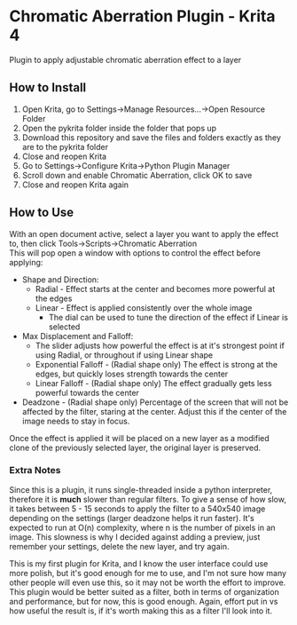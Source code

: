 # Chromatic Aberration Plugin - Krita 4

Plugin to apply adjustable chromatic aberration effect to a layer

## How to Install

 1. Open Krita, go to Settings->Manage Resources...->Open Resource Folder
 2. Open the pykrita folder inside the folder that pops up
 3. Download this repository and save the files and folders exactly as they are to the pykrita folder
 4. Close and reopen Krita
 5. Go to Settings->Configure Krita->Python Plugin Manager
 6. Scroll down and enable Chromatic Aberration, click OK to save
 7. Close and reopen Krita again

## How to Use

With an open document active, select a layer you want to apply the effect to, then click Tools->Scripts->Chromatic Aberration  
This will pop open a window with options to control the effect before applying:

* Shape and Direction:
  * Radial - Effect starts at the center and becomes more powerful at the edges
  * Linear - Effect is applied consistently over the whole image
    * The dial can be used to tune the direction of the effect if Linear is selected
* Max Displacement and Falloff:
  * The slider adjusts how powerful the effect is at it's strongest point if using Radial, or throughout if using Linear shape
  * Exponential Falloff - (Radial shape only) The effect is strong at the edges, but quickly loses strength towards the center
  * Linear Falloff - (Radial shape only) The effect gradually gets less powerful towards the center
* Deadzone - (Radial shape only) Percentage of the screen that will not be affected by the filter, staring at the center. Adjust this if the center of the image needs to stay in focus.

Once the effect is applied it will be placed on a new layer as a modified clone of the previously selected layer, the original layer is preserved.

### Extra Notes

Since this is a plugin, it runs single-threaded inside a python interpreter, therefore it is **much** slower than regular filters. To give a sense of how slow, it takes between 5 - 15 seconds to apply the filter to a 540x540 image depending on the settings (larger deadzone helps it run faster). It's expected to run at O(n) complexity, where n is the number of pixels in an image. This slowness is why I decided against adding a preview, just remember your settings, delete the new layer, and try again.

This is my first plugin for Krita, and I know the user interface could use more polish, but it's good enough for me to use, and I'm not sure how many other people will even use this, so it may not be worth the effort to improve. This plugin would be better suited as a filter, both in terms of organization and performance, but for now, this is good enough. Again, effort put in vs how useful the result is, if it's worth making this as a filter I'll look into it.